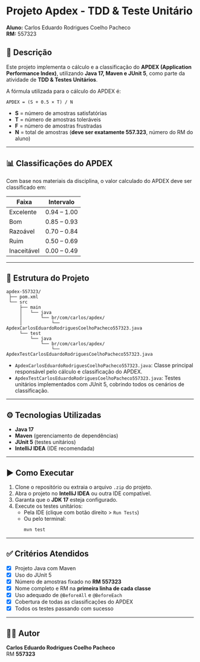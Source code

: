 # Projeto Apdex - TDD & Teste Unitário  
**Aluno:** Carlos Eduardo Rodrigues Coelho Pacheco  
**RM:** 557323  

## 📌 Descrição
Este projeto implementa o cálculo e a classificação do **APDEX (Application Performance Index)**, utilizando **Java 17, Maven e JUnit 5**, como parte da atividade de **TDD & Testes Unitários**.

A fórmula utilizada para o cálculo do APDEX é:  

```
APDEX = (S + 0.5 × T) / N
```

- **S** = número de amostras satisfatórias  
- **T** = número de amostras toleráveis  
- **F** = número de amostras frustradas  
- **N** = total de amostras (**deve ser exatamente 557.323**, número do RM do aluno)  

---

## 📊 Classificações do APDEX
Com base nos materiais da disciplina, o valor calculado do APDEX deve ser classificado em:  

| Faixa      | Intervalo   |
|------------|-------------|
| Excelente  | 0.94 – 1.00 |
| Bom        | 0.85 – 0.93 |
| Razoável   | 0.70 – 0.84 |
| Ruim       | 0.50 – 0.69 |
| Inaceitável| 0.00 – 0.49 |

---

## 📂 Estrutura do Projeto
```
apdex-557323/
 ├── pom.xml
 └── src
     ├── main
     │   └── java
     │       └── br/com/carlos/apdex/
     │           └── ApdexCarlosEduardoRodriguesCoelhoPacheco557323.java
     └── test
         └── java
             └── br/com/carlos/apdex/
                 └── ApdexTestCarlosEduardoRodriguesCoelhoPacheco557323.java
```

- `ApdexCarlosEduardoRodriguesCoelhoPacheco557323.java`: Classe principal responsável pelo cálculo e classificação do APDEX.  
- `ApdexTestCarlosEduardoRodriguesCoelhoPacheco557323.java`: Testes unitários implementados com JUnit 5, cobrindo todos os cenários de classificação.  

---

## ⚙️ Tecnologias Utilizadas
- **Java 17**  
- **Maven** (gerenciamento de dependências)  
- **JUnit 5** (testes unitários)  
- **IntelliJ IDEA** (IDE recomendada)  

---

## ▶️ Como Executar
1. Clone o repositório ou extraia o arquivo `.zip` do projeto.  
2. Abra o projeto no **IntelliJ IDEA** ou outra IDE compatível.  
3. Garanta que o **JDK 17** esteja configurado.  
4. Execute os testes unitários:
   - Pela IDE (clique com botão direito > `Run Tests`)  
   - Ou pelo terminal:
     ```bash
     mvn test
     ```

---

## ✅ Critérios Atendidos
- [x] Projeto Java com Maven  
- [x] Uso do JUnit 5  
- [x] Número de amostras fixado no **RM 557323**  
- [x] Nome completo e RM na **primeira linha de cada classe**  
- [x] Uso adequado de `@BeforeAll` e `@BeforeEach`  
- [x] Cobertura de todas as classificações do APDEX  
- [x] Todos os testes passando com sucesso  

---

## 👨‍💻 Autor
**Carlos Eduardo Rodrigues Coelho Pacheco**  
RM **557323**
